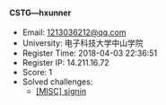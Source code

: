 #### CSTG—hxunner  

* Email: 1213036212@qq.com  
* University: 电子科技大学中山学院  
* Register Time: 2018-04-03 22:36:51  
* Register IP: 14.211.16.72  
* Score: 1  
* Solved challenges: 
  * [[MISC] signin](https://github.com/SniperOJ/Challenges/blob/master/MISC/signin.json)  

